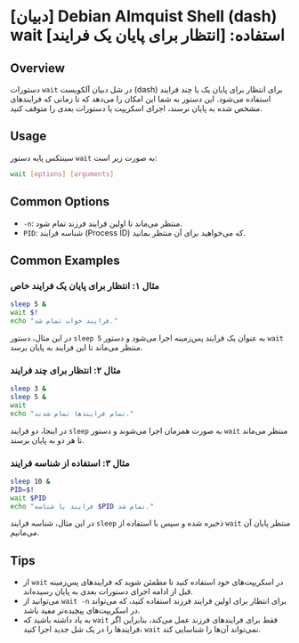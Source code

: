 # [دبیان] Debian Almquist Shell (dash) wait استفاده: [انتظار برای پایان یک فرایند]

## Overview
دستورات `wait` در شل دبیان آلکویست (dash) برای انتظار برای پایان یک یا چند فرایند استفاده می‌شود. این دستور به شما این امکان را می‌دهد که تا زمانی که فرایندهای مشخص شده به پایان نرسند، اجرای اسکریپت یا دستورات بعدی را متوقف کنید.

## Usage
سینتکس پایه دستور `wait` به صورت زیر است:

```bash
wait [options] [arguments]
```

## Common Options
- `-n`: منتظر می‌ماند تا اولین فرایند فرزند تمام شود.
- `PID`: شناسه فرایند (Process ID) که می‌خواهید برای آن منتظر بمانید.

## Common Examples
### مثال ۱: انتظار برای پایان یک فرایند خاص
```bash
sleep 5 &
wait $!
echo "فرایند خواب تمام شد."
```
در این مثال، دستور `sleep 5` به عنوان یک فرایند پس‌زمینه اجرا می‌شود و دستور `wait` منتظر می‌ماند تا این فرایند به پایان برسد.

### مثال ۲: انتظار برای چند فرایند
```bash
sleep 3 &
sleep 5 &
wait
echo "تمام فرایندها تمام شدند."
```
در اینجا، دو فرایند `sleep` به صورت همزمان اجرا می‌شوند و دستور `wait` منتظر می‌ماند تا هر دو به پایان برسند.

### مثال ۳: استفاده از شناسه فرایند
```bash
sleep 10 &
PID=$!
wait $PID
echo "فرایند با شناسه $PID تمام شد."
```
در این مثال، شناسه فرایند `sleep` ذخیره شده و سپس با استفاده از `wait` منتظر پایان آن می‌مانیم.

## Tips
- از `wait` در اسکریپت‌های خود استفاده کنید تا مطمئن شوید که فرایندهای پس‌زمینه قبل از ادامه اجرای دستورات بعدی به پایان رسیده‌اند.
- می‌توانید از `wait -n` برای انتظار برای اولین فرایند فرزند استفاده کنید، که می‌تواند در اسکریپت‌های پیچیده‌تر مفید باشد.
- به یاد داشته باشید که `wait` فقط برای فرایندهای فرزند عمل می‌کند، بنابراین اگر فرایندها را در یک شل جدید اجرا کنید، `wait` نمی‌تواند آن‌ها را شناسایی کند.